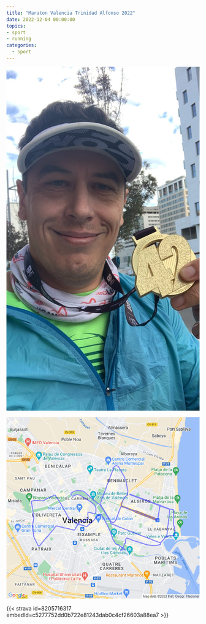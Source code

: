 ```yaml
---
title: "Maraton Valencia Trinidad Alfonso 2022"
date: 2022-12-04 00:00:00
topics:
- sport
- running
categories:
  - Sport
---
```


![](images/CD434686-075E-46E5-954F-F2CF6F84F166-rotated.jpg)

![](images/20221204-activity-map.png)

{{< strava id=8205716317 embedId=c5277752dd0b722e81243dab0c4cf26603a88ea7 >}}
